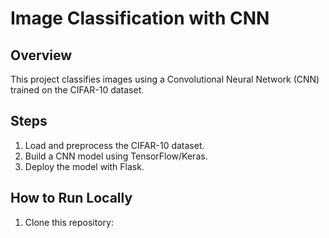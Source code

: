 # Image Classification with CNN

## Overview
This project classifies images using a Convolutional Neural Network (CNN) trained on the CIFAR-10 dataset.

## Steps
1. Load and preprocess the CIFAR-10 dataset.
2. Build a CNN model using TensorFlow/Keras.
3. Deploy the model with Flask.

## How to Run Locally
1. Clone this repository:
